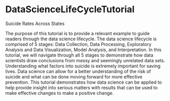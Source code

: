# DataScienceLifeCycleTutorial
Suicide Rates Across States

The purpose of this tutorial is to provide a relevant example to guide readers through the data science lifecycle. 
The data science lifecycle is comprised of 5 stages: Data Collection, Data Processing, Exploratory Analysis and Data 
Visualization, Model Analysis, and Interpretation. In this tutorial, we will navigate through all 5 stages to demonstrate
how data scientists draw conclusions from messy and seemingly unrelated data sets. Understanding what factors into suicide 
is extremely important for saving lives. Data science can allow for a better understanding of the risk of suicide and what can 
be done moving forward for more effective prevention. This tutorial demonstrates how data science can be applied to help 
provide insight into serious matters with results that can be used to make effective changes to make a positive change.
